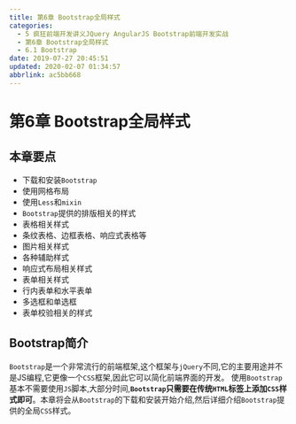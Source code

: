 ```yaml
---
title: 第6章 Bootstrap全局样式
categories: 
  - 5 疯狂前端开发讲义JQuery AngularJS Bootstrap前端开发实战
  - 第6章 Bootstrap全局样式
  - 6.1 Bootstrap
date: 2019-07-27 20:45:51
updated: 2020-02-07 01:34:57
abbrlink: ac5bb668
---
```

# 第6章 Bootstrap全局样式 #
## 本章要点 ##
- 下载和安装`Bootstrap`
- 使用网格布局
- 使用`Less`和`mixin`
- `Bootstrap`提供的排版相关的样式
- 表格相关样式
- 条纹表格、边框表格、响应式表格等
- 图片相关样式
- 各种辅助样式
- 响应式布局相关样式
- 表单相关样式
- 行内表单和水平表单
- 多选框和单选框
- 表单校验相关的样式

## Bootstrap简介 ##
`Bootstrap`是一个非常流行的前端框架,这个框架与`jQuery`不同,它的主要用途并不是JS编程,它更像一个`CSS`框架,因此它可以简化前端界面的开发。
使用`Bootstrap`基本不需要使用`JS`脚本,大部分时间,**`Bootstrap`只需要在传统`HTML`标签上添加`CSS`样式即可**。本章将会从`Bootstrap`的下载和安装开始介绍,然后详细介绍`Bootstrap`提供的全局`CSS`样式。

